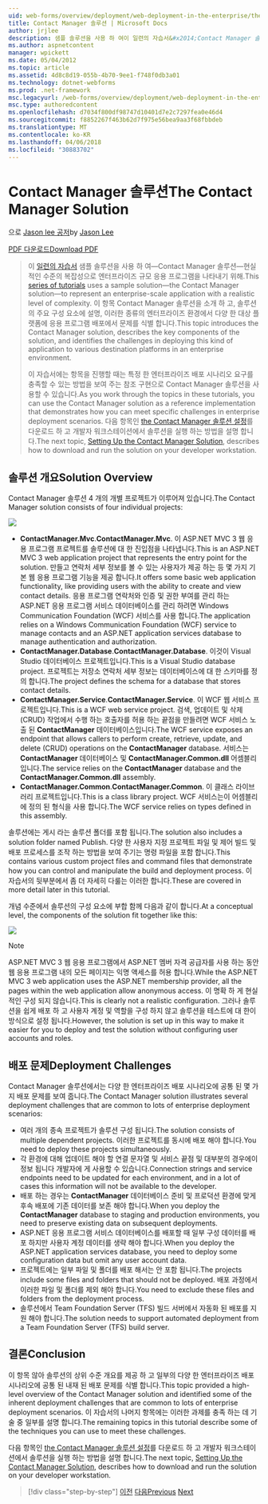 ```yaml
---
uid: web-forms/overview/deployment/web-deployment-in-the-enterprise/the-contact-manager-solution
title: Contact Manager 솔루션 | Microsoft Docs
author: jrjlee
description: 샘플 솔루션을 사용 하 여이 일련의 자습서&#x2014;Contact Manager 솔루션&#x2014;현실적인 수준으로 엔터프라이즈 규모 응용 프로그램을 나타내기 위해...
ms.author: aspnetcontent
manager: wpickett
ms.date: 05/04/2012
ms.topic: article
ms.assetid: 4d8c8d19-055b-4b70-9ee1-f748f0db3a01
ms.technology: dotnet-webforms
ms.prod: .net-framework
msc.legacyurl: /web-forms/overview/deployment/web-deployment-in-the-enterprise/the-contact-manager-solution
msc.type: authoredcontent
ms.openlocfilehash: d7034f800df98747d10401d7e2c7297fea0e46d4
ms.sourcegitcommit: f8852267f463b62d7f975e56bea9aa3f68fbbdeb
ms.translationtype: MT
ms.contentlocale: ko-KR
ms.lasthandoff: 04/06/2018
ms.locfileid: "30883702"
---
```

<a name="the-contact-manager-solution"></a><span data-ttu-id="62e08-103">Contact Manager 솔루션</span><span class="sxs-lookup"><span data-stu-id="62e08-103">The Contact Manager Solution</span></span>
====================
<span data-ttu-id="62e08-104">으로 [Jason lee 공저](https://github.com/jrjlee)</span><span class="sxs-lookup"><span data-stu-id="62e08-104">by [Jason Lee](https://github.com/jrjlee)</span></span>

[<span data-ttu-id="62e08-105">PDF 다운로드</span><span class="sxs-lookup"><span data-stu-id="62e08-105">Download PDF</span></span>](https://msdnshared.blob.core.windows.net/media/MSDNBlogsFS/prod.evol.blogs.msdn.com/CommunityServer.Blogs.Components.WeblogFiles/00/00/00/63/56/8130.DeployingWebAppsInEnterpriseScenarios.pdf)

> <span data-ttu-id="62e08-106">이 [일련의 자습서](web-deployment-in-the-enterprise.md) 샘플 솔루션을 사용 하 여&#x2014;Contact Manager 솔루션&#x2014;현실적인 수준의 복잡성으로 엔터프라이즈 규모 응용 프로그램을 나타내기 위해.</span><span class="sxs-lookup"><span data-stu-id="62e08-106">This [series of tutorials](web-deployment-in-the-enterprise.md) uses a sample solution&#x2014;the Contact Manager solution&#x2014;to represent an enterprise-scale application with a realistic level of complexity.</span></span> <span data-ttu-id="62e08-107">이 항목 Contact Manager 솔루션을 소개 하 고, 솔루션의 주요 구성 요소에 설명, 이러한 종류의 엔터프라이즈 환경에서 다양 한 대상 플랫폼에 응용 프로그램 배포에서 문제를 식별 합니다.</span><span class="sxs-lookup"><span data-stu-id="62e08-107">This topic introduces the Contact Manager solution, describes the key components of the solution, and identifies the challenges in deploying this kind of application to various destination platforms in an enterprise environment.</span></span>
> 
> <span data-ttu-id="62e08-108">이 자습서에는 항목을 진행할 때는 특정 한 엔터프라이즈 배포 시나리오 요구를 충족할 수 있는 방법을 보여 주는 참조 구현으로 Contact Manager 솔루션을 사용할 수 있습니다.</span><span class="sxs-lookup"><span data-stu-id="62e08-108">As you work through the topics in these tutorials, you can use the Contact Manager solution as a reference implementation that demonstrates how you can meet specific challenges in enterprise deployment scenarios.</span></span> <span data-ttu-id="62e08-109">다음 항목인 [the Contact Manager 솔루션 설정](setting-up-the-contact-manager-solution.md)를 다운로드 하 고 개발자 워크스테이션에서 솔루션을 실행 하는 방법을 설명 합니다.</span><span class="sxs-lookup"><span data-stu-id="62e08-109">The next topic, [Setting Up the Contact Manager Solution](setting-up-the-contact-manager-solution.md), describes how to download and run the solution on your developer workstation.</span></span>


## <a name="solution-overview"></a><span data-ttu-id="62e08-110">솔루션 개요</span><span class="sxs-lookup"><span data-stu-id="62e08-110">Solution Overview</span></span>

<span data-ttu-id="62e08-111">Contact Manager 솔루션 4 개의 개별 프로젝트가 이루어져 있습니다.</span><span class="sxs-lookup"><span data-stu-id="62e08-111">The Contact Manager solution consists of four individual projects:</span></span>

![](the-contact-manager-solution/_static/image1.png)

- <span data-ttu-id="62e08-112">**ContactManager.Mvc**.</span><span class="sxs-lookup"><span data-stu-id="62e08-112">**ContactManager.Mvc**.</span></span> <span data-ttu-id="62e08-113">이 ASP.NET MVC 3 웹 응용 프로그램 프로젝트를 솔루션에 대 한 진입점을 나타냅니다.</span><span class="sxs-lookup"><span data-stu-id="62e08-113">This is an ASP.NET MVC 3 web application project that represents the entry point for the solution.</span></span> <span data-ttu-id="62e08-114">만들고 연락처 세부 정보를 볼 수 있는 사용자가 제공 하는 등 몇 가지 기본 웹 응용 프로그램 기능을 제공 합니다.</span><span class="sxs-lookup"><span data-stu-id="62e08-114">It offers some basic web application functionality, like providing users with the ability to create and view contact details.</span></span> <span data-ttu-id="62e08-115">응용 프로그램 연락처와 인증 및 권한 부여를 관리 하는 ASP.NET 응용 프로그램 서비스 데이터베이스를 관리 하려면 Windows Communication Foundation (WCF) 서비스를 사용 합니다.</span><span class="sxs-lookup"><span data-stu-id="62e08-115">The application relies on a Windows Communication Foundation (WCF) service to manage contacts and an ASP.NET application services database to manage authentication and authorization.</span></span>
- <span data-ttu-id="62e08-116">**ContactManager.Database**.</span><span class="sxs-lookup"><span data-stu-id="62e08-116">**ContactManager.Database**.</span></span> <span data-ttu-id="62e08-117">이것이 Visual Studio 데이터베이스 프로젝트입니다.</span><span class="sxs-lookup"><span data-stu-id="62e08-117">This is a Visual Studio database project.</span></span> <span data-ttu-id="62e08-118">프로젝트는 저장소 연락처 세부 정보는 데이터베이스에 대 한 스키마를 정의 합니다.</span><span class="sxs-lookup"><span data-stu-id="62e08-118">The project defines the schema for a database that stores contact details.</span></span>
- <span data-ttu-id="62e08-119">**ContactManager.Service**.</span><span class="sxs-lookup"><span data-stu-id="62e08-119">**ContactManager.Service**.</span></span> <span data-ttu-id="62e08-120">이 WCF 웹 서비스 프로젝트입니다.</span><span class="sxs-lookup"><span data-stu-id="62e08-120">This is a WCF web service project.</span></span> <span data-ttu-id="62e08-121">검색, 업데이트 및 삭제 (CRUD) 작업에서 수행 하는 호출자를 허용 하는 끝점을 만들려면 WCF 서비스 노출 된 **ContactManager** 데이터베이스입니다.</span><span class="sxs-lookup"><span data-stu-id="62e08-121">The WCF service exposes an endpoint that allows callers to perform create, retrieve, update, and delete (CRUD) operations on the **ContactManager** database.</span></span> <span data-ttu-id="62e08-122">서비스는 **ContactManager** 데이터베이스 및 **ContactManager.Common.dll** 어셈블리입니다.</span><span class="sxs-lookup"><span data-stu-id="62e08-122">The service relies on the **ContactManager** database and the **ContactManager.Common.dll** assembly.</span></span>
- <span data-ttu-id="62e08-123">**ContactManager.Common**.</span><span class="sxs-lookup"><span data-stu-id="62e08-123">**ContactManager.Common**.</span></span> <span data-ttu-id="62e08-124">이 클래스 라이브러리 프로젝트입니다.</span><span class="sxs-lookup"><span data-stu-id="62e08-124">This is a class library project.</span></span> <span data-ttu-id="62e08-125">WCF 서비스는이 어셈블리에 정의 된 형식을 사용 합니다.</span><span class="sxs-lookup"><span data-stu-id="62e08-125">The WCF service relies on types defined in this assembly.</span></span>

<span data-ttu-id="62e08-126">솔루션에는 게시 라는 솔루션 폴더를 포함 됩니다.</span><span class="sxs-lookup"><span data-stu-id="62e08-126">The solution also includes a solution folder named Publish.</span></span> <span data-ttu-id="62e08-127">다양 한 사용자 지정 프로젝트 파일 및 제어 빌드 및 배포 프로세스를 조작 하는 방법을 보여 주기는 명령 파일을 포함 합니다.</span><span class="sxs-lookup"><span data-stu-id="62e08-127">This contains various custom project files and command files that demonstrate how you can control and manipulate the build and deployment process.</span></span> <span data-ttu-id="62e08-128">이 자습서의 뒷부분에서 좀 더 자세히 다룰는 이러한 합니다.</span><span class="sxs-lookup"><span data-stu-id="62e08-128">These are covered in more detail later in this tutorial.</span></span>

<span data-ttu-id="62e08-129">개념 수준에서 솔루션의 구성 요소에 부합 함께 다음과 같이 합니다.</span><span class="sxs-lookup"><span data-stu-id="62e08-129">At a conceptual level, the components of the solution fit together like this:</span></span>

![](the-contact-manager-solution/_static/image2.png)

> [!NOTE]
> <span data-ttu-id="62e08-130">ASP.NET MVC 3 웹 응용 프로그램에서 ASP.NET 멤버 자격 공급자를 사용 하는 동안 웹 응용 프로그램 내의 모든 페이지는 익명 액세스를 허용 합니다.</span><span class="sxs-lookup"><span data-stu-id="62e08-130">While the ASP.NET MVC 3 web application uses the ASP.NET membership provider, all the pages within the web application allow anonymous access.</span></span> <span data-ttu-id="62e08-131">이 명확 하 게 현실적인 구성 되지 않습니다.</span><span class="sxs-lookup"><span data-stu-id="62e08-131">This is clearly not a realistic configuration.</span></span> <span data-ttu-id="62e08-132">그러나 솔루션을 쉽게 배포 하 고 사용자 계정 및 역할을 구성 하지 않고 솔루션을 테스트에 대 한이 방식으로 설정 됩니다.</span><span class="sxs-lookup"><span data-stu-id="62e08-132">However, the solution is set up in this way to make it easier for you to deploy and test the solution without configuring user accounts and roles.</span></span>


## <a name="deployment-challenges"></a><span data-ttu-id="62e08-133">배포 문제</span><span class="sxs-lookup"><span data-stu-id="62e08-133">Deployment Challenges</span></span>

<span data-ttu-id="62e08-134">Contact Manager 솔루션에서는 다양 한 엔터프라이즈 배포 시나리오에 공통 된 몇 가지 배포 문제를 보여 줍니다.</span><span class="sxs-lookup"><span data-stu-id="62e08-134">The Contact Manager solution illustrates several deployment challenges that are common to lots of enterprise deployment scenarios:</span></span>

- <span data-ttu-id="62e08-135">여러 개의 종속 프로젝트가 솔루션 구성 됩니다.</span><span class="sxs-lookup"><span data-stu-id="62e08-135">The solution consists of multiple dependent projects.</span></span> <span data-ttu-id="62e08-136">이러한 프로젝트를 동시에 배포 해야 합니다.</span><span class="sxs-lookup"><span data-stu-id="62e08-136">You need to deploy these projects simultaneously.</span></span>
- <span data-ttu-id="62e08-137">각 환경에 대해 업데이트 해야 할 연결 문자열 및 서비스 끝점 및 대부분의 경우에이 정보 됩니다 개발자에 게 사용할 수 있습니다.</span><span class="sxs-lookup"><span data-stu-id="62e08-137">Connection strings and service endpoints need to be updated for each environment, and in a lot of cases this information will not be available to the developer.</span></span>
- <span data-ttu-id="62e08-138">배포 하는 경우는 **ContactManager** 데이터베이스 준비 및 프로덕션 환경에 맞게 후속 배포에 기존 데이터를 보존 해야 합니다.</span><span class="sxs-lookup"><span data-stu-id="62e08-138">When you deploy the **ContactManager** database to staging and production environments, you need to preserve existing data on subsequent deployments.</span></span>
- <span data-ttu-id="62e08-139">ASP.NET 응용 프로그램 서비스 데이터베이스를 배포할 때 일부 구성 데이터를 배포 하지만 사용자 계정 데이터를 생략 해야 합니다.</span><span class="sxs-lookup"><span data-stu-id="62e08-139">When you deploy the ASP.NET application services database, you need to deploy some configuration data but omit any user account data.</span></span>
- <span data-ttu-id="62e08-140">프로젝트에는 일부 파일 및 폴더를 배포 해서는 안 포함 됩니다.</span><span class="sxs-lookup"><span data-stu-id="62e08-140">The projects include some files and folders that should not be deployed.</span></span> <span data-ttu-id="62e08-141">배포 과정에서 이러한 파일 및 폴더를 제외 해야 합니다.</span><span class="sxs-lookup"><span data-stu-id="62e08-141">You need to exclude these files and folders from the deployment process.</span></span>
- <span data-ttu-id="62e08-142">솔루션에서 Team Foundation Server (TFS) 빌드 서버에서 자동화 된 배포를 지원 해야 합니다.</span><span class="sxs-lookup"><span data-stu-id="62e08-142">The solution needs to support automated deployment from a Team Foundation Server (TFS) build server.</span></span>

## <a name="conclusion"></a><span data-ttu-id="62e08-143">결론</span><span class="sxs-lookup"><span data-stu-id="62e08-143">Conclusion</span></span>

<span data-ttu-id="62e08-144">이 항목 않아 솔루션의 상위 수준 개요를 제공 하 고 일부의 다양 한 엔터프라이즈 배포 시나리오에 공통 된 내재 된 배포 문제를 식별 합니다.</span><span class="sxs-lookup"><span data-stu-id="62e08-144">This topic provided a high-level overview of the Contact Manager solution and identified some of the inherent deployment challenges that are common to lots of enterprise deployment scenarios.</span></span> <span data-ttu-id="62e08-145">이 자습서의 나머지 항목에는 이러한 과제를 충족 하는 데 기술 중 일부를 설명 합니다.</span><span class="sxs-lookup"><span data-stu-id="62e08-145">The remaining topics in this tutorial describe some of the techniques you can use to meet these challenges.</span></span>

<span data-ttu-id="62e08-146">다음 항목인 [the Contact Manager 솔루션 설정](setting-up-the-contact-manager-solution.md)를 다운로드 하 고 개발자 워크스테이션에서 솔루션을 실행 하는 방법을 설명 합니다.</span><span class="sxs-lookup"><span data-stu-id="62e08-146">The next topic, [Setting Up the Contact Manager Solution](setting-up-the-contact-manager-solution.md), describes how to download and run the solution on your developer workstation.</span></span>

> [!div class="step-by-step"]
> <span data-ttu-id="62e08-147">[이전](web-deployment-in-the-enterprise.md)
> [다음](setting-up-the-contact-manager-solution.md)</span><span class="sxs-lookup"><span data-stu-id="62e08-147">[Previous](web-deployment-in-the-enterprise.md)
[Next](setting-up-the-contact-manager-solution.md)</span></span>
